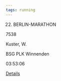```yaml
---
tags: running 
---
```


22. BERLIN-MARATHON


7538  

Kuster, W.

BSG PLK Winnenden

03:53:06

[Details](http://www.real-berlin-marathon.com/events/berlin_marathon/2009/ergebnisse.php?mode=detail&events_id=135&result_ident=MAL&table_id=66&id=7538&result_startnummer=&result_verein=&result_name=kuster,%20w.&result_nation=&result_ak=)